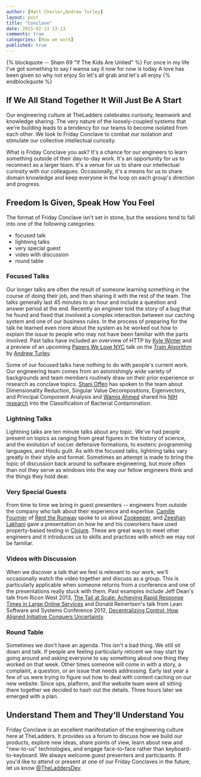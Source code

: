 ```yaml
---
author: [Matt Chesler,Andrew Turley]
layout: post
title: "Conclave"
date: 2015-02-13 13:13
comments: true
categories: [How we work]
published: true
---
```


{% blockquote -- Sham 69 "If The Kids Are United" %}
 For once in my life I've got something to say
 I wanna say it now for now is today
 A love has been given so why not enjoy
 So let's all grab and let's all enjoy
{% endblockquote %}

## If We All Stand Together It Will Just Be A Start

Our engineering culture at TheLadders celebrates curiosity, teamwork and knowledge sharing.  The very nature of the loosely-coupled systems that we're building leads to a tendency for our teams to become isolated from each other.  We look to Friday Conclave to combat our isolation and stimulate our collective intellectual curiosity.

What is Friday Conclave you ask?  It's a chance for our engineers to learn something outside of their day-to-day work.  It's an opportunity for us to reconnect as a larger team.  It's a venue for us to share our intellectual curiosity with our colleagues.  Occasionally, it's a means for us to share domain knowledge and keep everyone in the loop on each group's direction and progress.

## Freedom Is Given, Speak How You Feel

The format of Friday Conclave isn't set in stone, but the sessions tend to fall into one of the following categories:

* focused talk
* lightning talks
* very special guest
* video with discussion
* round table

### Focused Talks

Our longer talks are often the result of someone learning something in the course of doing their job, and then sharing it with the rest of the team.  The talks generally last 45 minutes to an hour and include a question and answer period at the end. Recently an engineer told the story of a bug that he found and fixed that involved a complex interaction between our caching system and one of our business rules. In the process of preparing for the talk he learned even more about the system as he worked out how to explain the issue to people who may not have been familiar with the parts involved.  Past talks have included an overview of HTTP by [Kyle Winter](/ourteam/kylewinter) and a preview of an upcoming [Papers We Love NYC](https://twitter.com/paperswelovenyc) talk on the [Train Algorithm](https://github.com/papers-we-love/papers-we-love/blob/master/garbage_collection/incremental_mature_garbage_collection_using_the_train_algorithm.pdf?raw=true) by [Andrew Turley](/ourteam/andrewturley).

Some of our focused talks have nothing to do with people's current work.  Our engineering team comes from an astonishingly wide variety of backgrounds and team members routinely draw on their prior experience or research as conclave topics.  [Shani Offen](http://www.linkedin.com/in/shanioffen) has spoken to the team about Dimensionality Reduction, Singular Value Decompositions, Eigenvectors, and Principal Component Analysis and [Wamiq Ahmed](/ourteam/wamiqahmed) shared his [NIH research](http://www.ncbi.nlm.nih.gov/pubmed/23060342) into the Classification of Bacterial Contamination.

### Lightning Talks

Lightning talks are ten minute talks about any topic. We've had people present on topics as ranging from great figures in the history of science, and the evolution of soccer defensive formations, to esoteric programming languages, and Hindu guilt. As with the focused talks, lightning talks vary greatly in their style and format. Sometimes an attempt is made to bring the topic of discussion back around to software engineering, but more often than not they serve as windows into the way our fellow engineers think and the things they hold dear.

### Very Special Guests

From time to time we bring in guest presenters -- engineers from outside the company who talk about their experience and expertise. [Camille Fournier](http://whilefalse.blogspot.com/) of [Rent the Runway](https://www.renttherunway.com/rtr_home) spoke to us about [Zookeeper](http://zookeeper.apache.org/), and [Zeeshan Lakhani](https://twitter.com/zeeshanlakhani) gave a presentation on how he and his coworkers have used property-based testing in [Clojure](http://clojure.org). These are great ways to meet other engineers and it introduces us to skills and practices with which we may not be familiar.

### Videos with Discussion

When we discover a talk that we feel is relevant to our work, we'll occasionally watch the video together and discuss as a group.  This is particularly applicable when someone returns from a conference and one of the presentations really stuck with them.  Past examples include Jeff Dean's talk from Ricon West 2013, [The Tail at Scale: Achieving Rapid Response Times in Large Online Services](https://www.youtube.com/watch?v=C_PxVdQmfpk) and Donald Reinertsen's talk from Lean Software and Systems Conference 2012, [Decentralizing Control: How Aligned Initiative Conquers Uncertainty](http://vimeo.com/45947817).

### Round Table

Sometimes we don't have an agenda. This isn't a bad thing. We still sit down and talk. If people are feeling particularly reticent we may start by going around and asking everyone to say something about one thing they worked on that week. Other times someone will come in with a story, a complaint, a question, or an issue that needs addressing. Early last year a few of us were trying to figure out how to deal with content caching on our new website. Since ops, platform, and the website team were all sitting there together we decided to hash out the details. Three hours later we emerged with a plan.

## Understand Them and They'll Understand You

Friday Conclave is an excellent manifestation of the engineering culture here at TheLadders.  It provides us a forum to discuss how we build our products, explore new ideas, share points of view, learn about new and "new-to-us" technologies, and engage face-to-face rather than keyboard-to-keyboard.  We always welcome guest presenters and participants.  If you'd like to attend or present at one of our Friday Conclaves in the future, let us know [@TheLaddersDev](https://twitter.com/theladdersdev).
